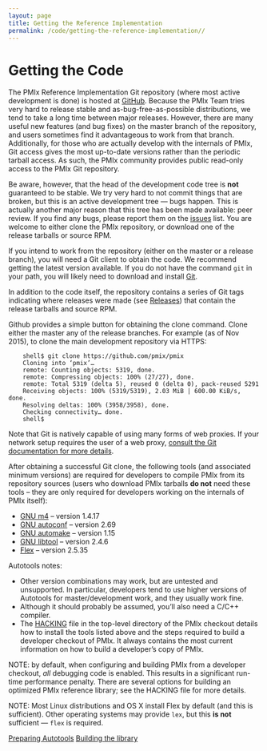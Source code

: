 ```yaml
---
layout: page
title: Getting the Reference Implementation
permalink: /code/getting-the-reference-implementation//
---
```




Getting the Code
================

The PMIx Reference Implementation Git repository (where most active
development is done) is hosted at [GitHub](https://github.com/pmix/pmix).
Because the PMIx Team tries very hard to release stable and
as-bug-free-as-possible distributions, we tend to take a long time between
major releases. However, there are many useful new features (and bug fixes)
on the master branch of the repository, and users sometimes find it
advantageous to work from that branch. Additionally, for those who are
actually develop with the internals of PMIx, Git access gives the most
up-to-date versions rather than the periodic tarball access. As such, the
PMIx community provides public read-only access to the PMIx Git repository.

Be aware, however, that the head of the development code tree is **not**
guaranteed to be stable. We try very hard to not commit things that are
broken, but this is an active development tree — bugs happen. This is
actually another major reason that this tree has been made available: peer
review. If you find any bugs, please report them on the
[issues](https://github.com/pmix/pmix/issues) list. You are welcome to
either clone the PMIx repository, or download one of the release tarballs or
source RPM.

If you intend to work from the repository (either on the master or a release
branch), you will need a Git client to obtain the code. We recommend getting
the latest version available. If you do not have the command `git` in your
path, you will likely need to download and install [Git](http://git-scm.org/).

In addition to the code itself, the repository contains a series of Git tags
indicating where releases were made (see
[Releases](https://github.com/pmix/pmix/releases)) that contain the release
tarballs and source RPM.

Github provides a simple button for obtaining the clone command. Clone
either the master any of the release branches. For example (as of Nov 2015),
to clone the main development repository via HTTPS:

```shell
    shell$ git clone https://github.com/pmix/pmix
    Cloning into ‘pmix’…
    remote: Counting objects: 5319, done.
    remote: Compressing objects: 100% (27/27), done.
    remote: Total 5319 (delta 5), reused 0 (delta 0), pack-reused 5291
    Receiving objects: 100% (5319/5319), 2.03 MiB | 600.00 KiB/s, done.
    Resolving deltas: 100% (3958/3958), done.
    Checking connectivity… done.
    shell$
```

Note that Git is natively capable of using many forms of web proxies. If
your network setup requires the user of a web proxy, [consult the Git
documentation for more details](http://git-scm.com/).

After obtaining a successful Git clone, the following tools (and associated
minimum versions) are required for developers to compile PMIx from its
repository sources (users who download PMIx tarballs **do not** need these tools
– they are only required for developers working on the internals of PMIx
itself):
 - [GNU m4](ftp://ftp.gnu.org/gnu/m4) – version 1.4.17
 - [GNU autoconf](ftp://ftp.gnu.org/gnu/autoconf) – version 2.69
 - [GNU automake](ftp://ftp.gnu.org/gnu/automake) – version 1.15
 - [GNU libtool](ftp://ftp.gnu.org/gnu/libtool) – version 2.4.6
 - [Flex](ftp://ftp.gnu.org/non-gnu/flex) – version 2.5.35

Autotools notes:
 - Other version combinations may work, but are untested and unsupported. In
   particular, developers tend to use higher versions of Autotools for
   master/development work, and they usually work fine.
 - Although it should probably be assumed, you’ll also need a C/C++
   compiler.
 - The [HACKING](https://github.com/pmix/pmix/blob/master/HACKING) file in
   the top-level directory of the PMIx checkout details how to install the
   tools listed above and the steps required to build a developer checkout
   of PMIx. It always contains the most current information on how to build
   a developer’s copy of PMIx.

NOTE: by default, when configuring and building PMIx from a developer
checkout, *all* debugging code is enabled. This results in a significant
run-time performance penalty. There are several options for building an
optimized PMIx reference library; see the HACKING file for more details.

NOTE: Most Linux distributions and OS X install Flex by default (and this is
sufficient). Other operating systems may provide `lex`, but this **is not**
sufficient — `flex` is required.

[Preparing Autotools](https://pmix.org/code/building-autotools/)
[Building the library](https://pmix.org/code/building-the-reference-implementation/)

